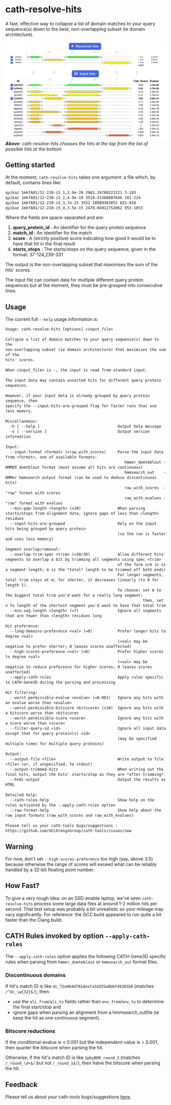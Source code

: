 cath-resolve-hits
=================

A fast, effective way to collapse a list of domain matches to your query sequence(s) down to the best, non-overlapping subset (ie domain architecture).

![Screenshot](img/cath-resolve-hits.example.jpg)
<br>
*__Above__: cath-resolve-hits chooses the hits at the top from the list of possible hits at the bottom*




Getting started
---------------

At the moment, `cath-resolve-hits` takes one argument: a file which, by default, contains lines like:

~~~~~no-highlight
qyikaz 1mkfA01/12-210-i5_1,2.9e-20 2983.29780221221 3-103
qyikaz 1mkfA01/12-210-i5_2,4.9e-19 3510.41568607646 101-224
qyikaz 1mkfA01/12-210-i5_3,7e-25 3552.10980383852 825-928
qyikaz 1mkfA01/12-210-i5_4,3.5e-15 2470.04912752062 953-1053
~~~~~

Where the fields are space-separated and are:

 1. **query_protein_id** : An identifier for the query protein sequence
 1. **match_id**         : An identifier for the match
 1. **score**            : A (strictly positive) score indicating how good it would be to have that hit in the final result
 1. **starts_stops**     : The starts/stops on the query sequence, given in the format: 37-124,239-331

The output is the non-overlapping subset that maximises the sum of the hits' scores.

The input file can contain data for multiple different query protein sequences but at the moment, they must be pre-grouped into consecutive lines.

Usage
-----

The current full `--help` usage information is:

~~~~~no-highlight
Usage: cath-resolve-hits [options] <input_file>

Collapse a list of domain matches to your query sequence(s) down to the
non-overlapping subset (ie domain architecture) that maximises the sum of the
hits' scores.

When <input_file> is -, the input is read from standard input.

The input data may contain unsorted hits for different query protein sequences.

However, if your input data is already grouped by query protein sequence, then
specify the --input-hits-are-grouped flag for faster runs that use less memory.

Miscellaneous:
  -h [ --help ]                                  Output help message
  -v [ --version ]                               Output version information

Input:
  --input-format <format> (=raw_with_scores)     Parse the input data from <format>, one of available formats:
                                                    hmmer_domtmblout - HMMER domtblout format (must assume all hits are continuous)
                                                    hmmsearch_out    - HMMer hmmsearch output format (can be used to deduce discontinuous hits)
                                                    raw_with_scores  - "raw" format with scores
                                                    raw_with_evalues - "raw" format with evalues
  --min-gap-length <length> (=30)                When parsing starts/stops from alignment data, ignore gaps of less than <length> residues
  --input-hits-are-grouped                       Rely on the input hits being grouped by query protein
                                                 (so the run is faster and uses less memory)

Segment overlap/removal:
  --overlap-trim-spec <trim> (=50/30)            Allow different hits' segments to overlap a bit by trimming all segments using spec <trim>
                                                 of the form n/m (n is a segment length; m is the *total* length to be trimmed off both ends)
                                                 For longer segments, total trim stays at m; for shorter, it decreases linearly (to 0 for length 1).
                                                 To choose: set m to the biggest total trim you'd want for a really long segment;
                                                            then, set n to length of the shortest segment you'd want to have that total trim
  --min-seg-length <length> (=7)                 Ignore all segments that are fewer than <length> residues long

Hit preference:
  --long-domains-preference <val> (=0)           Prefer longer hits to degree <val>
                                                 (<val> may be negative to prefer shorter; 0 leaves scores unaffected)
  --high-scores-preference <val> (=0)            Prefer higher scores to degree <val>
                                                 (<val> may be negative to reduce preference for higher scores; 0 leaves scores unaffected)
  --apply-cath-rules                             Apply rules specific to CATH-Gene3D during the parsing and processing

Hit filtering:
  --worst-permissible-evalue <evalue> (=0.001)   Ignore any hits with an evalue worse than <evalue>
  --worst-permissible-bitscore <bitscore> (=10)  Ignore any hits with a bitscore worse than <bitscore>
  --worst-permissible-score <score>              Ignore any hits with a score worse than <score>
  --filter-query-id <id>                         Ignore all input data except that for query protein(s) <id>
                                                 (may be specified multiple times for multiple query proteins)

Output:
  --output-file <file>                           Write output to file <file> (or, if unspecified, to stdout)
  --output-trimmed-hits                          When writing out the final hits, output the hits' starts/stop as they are *after trimming*
  --html-output                                  Output the results as HTML

Detailed help:
  --cath-rules-help                              Show help on the rules activated by the --apply-cath-rules option
  --raw-format-help                              Show help about the raw input formats (raw_with_scores and raw_with_evalues)

Please tell us your cath-tools bugs/suggestions : https://github.com/UCLOrengoGroup/cath-tools/issues/new
~~~~~



Warning
-------

For now, don't set `--high-scores-preference` too high (say, above 3.5) because otherwise the range of scores will exceed what can be reliably handled by a 32-bit floating point number. 

<!-- Example: 3uunB00_round_3 drops out of 98300abb63cbbe1df0ce443557c9e767's results at --high-scores-preference around 4.9971849915 because it's crh-score (2.91038000874e-11 from bitscore 12.1) is small enough to not have any effect when added to a float representation of the best hit's score (5.40697294016e-4 from bitscore 233.9) ) -->




How Fast?
---------

To give a very rough idea: on an SSD-enable laptop, we've seen `cath-resolve-hits` process some large data files at around 1-2 million hits per second. That test setup was probably a bit unrealistic so your mileage may vary significantly. For reference: the GCC build appeared to run quite a bit faster than the Clang build.




CATH Rules invoked by option `--apply-cath-rules`
-------------------------------------------------

The `--apply-cath-rules` option applies the following CATH-Gene3D specific rules when parsing from `hmmer_domtmblout` or `hmmsearch_out` format files.

### Discontinuous domains

If hit's match ID is like `dc_72a964d791dea7a3dd35a8bbf49385b8` (matches `/^dc_\w{32}$/`), then:

 * use the `ali_from`/`ali_to` fields rather than `env_from`/`env_to` to determine the final start/stop and
 * ignore gaps when parsing an alignment from a hmmsearch_outfile (ie keep the hit as one continuous segment).

### Bitscore reductions

If the conditional-evalue is &le; 0.001 but the independent-value is > 0.001, then quarter the bitscore when parsing the hit.

Otherwise, if the hit's match ID is like `1pbyB00_round_3` (matches `/_round_\d+$/` but not `/_round_1$/`), then halve the bitscore when parsing the hit.




Feedback
--------

Please tell us about your cath-tools bugs/suggestions [here](https://github.com/UCLOrengoGroup/cath-tools/issues/new).
